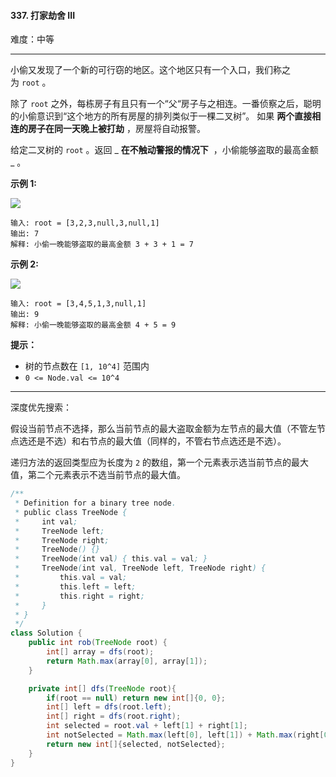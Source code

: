 #### 337. 打家劫舍 III

难度：中等

---

小偷又发现了一个新的可行窃的地区。这个地区只有一个入口，我们称之为 `root` 。

除了 `root` 之外，每栋房子有且只有一个“父“房子与之相连。一番侦察之后，聪明的小偷意识到“这个地方的所有房屋的排列类似于一棵二叉树”。 如果  **两个直接相连的房子在同一天晚上被打劫**  ，房屋将自动报警。

给定二叉树的 `root` 。返回 _ **在不触动警报的情况下**  ，小偷能够盗取的最高金额_ 。

 **示例 1:** 

![](https://assets.leetcode.com/uploads/2021/03/10/rob1-tree.jpg)

```
输入: root = [3,2,3,null,3,null,1]
输出: 7 
解释: 小偷一晚能够盗取的最高金额 3 + 3 + 1 = 7
```

 **示例 2:** 

![](https://assets.leetcode.com/uploads/2021/03/10/rob2-tree.jpg)

```
输入: root = [3,4,5,1,3,null,1]
输出: 9
解释: 小偷一晚能够盗取的最高金额 4 + 5 = 9
```

 **提示：** 

*   树的节点数在 `[1, 10^4]` 范围内
*   `0 <= Node.val <= 10^4`

---

深度优先搜索：

假设当前节点不选择，那么当前节点的最大盗取金额为左节点的最大值（不管左节点选还是不选）和右节点的最大值（同样的，不管右节点选还是不选）。

递归方法的返回类型应为长度为 `2` 的数组，第一个元素表示选当前节点的最大值，第二个元素表示不选当前节点的最大值。

```Java
/**
 * Definition for a binary tree node.
 * public class TreeNode {
 *     int val;
 *     TreeNode left;
 *     TreeNode right;
 *     TreeNode() {}
 *     TreeNode(int val) { this.val = val; }
 *     TreeNode(int val, TreeNode left, TreeNode right) {
 *         this.val = val;
 *         this.left = left;
 *         this.right = right;
 *     }
 * }
 */
class Solution {
    public int rob(TreeNode root) {
        int[] array = dfs(root);
        return Math.max(array[0], array[1]);
    }

    private int[] dfs(TreeNode root){
        if(root == null) return new int[]{0, 0};
        int[] left = dfs(root.left);
        int[] right = dfs(root.right);
        int selected = root.val + left[1] + right[1];
        int notSelected = Math.max(left[0], left[1]) + Math.max(right[0], right[1]);
        return new int[]{selected, notSelected};
    }
}
```